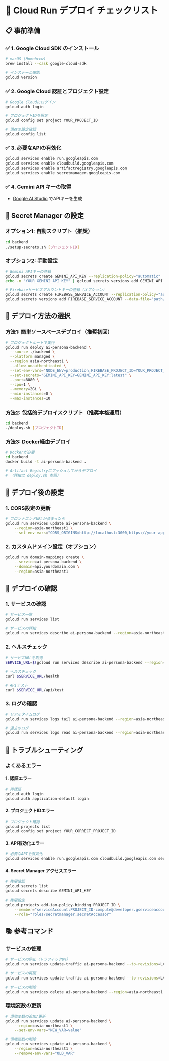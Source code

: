 # 🚀 Cloud Run デプロイ チェックリスト

## 📋 事前準備

### ✅ 1. Google Cloud SDK のインストール
```bash
# macOS (Homebrew)
brew install --cask google-cloud-sdk

# インストール確認
gcloud version
```

### ✅ 2. Google Cloud 認証とプロジェクト設定
```bash
# Google Cloudにログイン
gcloud auth login

# プロジェクトIDを設定
gcloud config set project YOUR_PROJECT_ID

# 現在の設定確認
gcloud config list
```

### ✅ 3. 必要なAPIの有効化
```bash
gcloud services enable run.googleapis.com
gcloud services enable cloudbuild.googleapis.com
gcloud services enable artifactregistry.googleapis.com
gcloud services enable secretmanager.googleapis.com
```

### ✅ 4. Gemini API キーの取得
- [Google AI Studio](https://makersuite.google.com/app/apikey) でAPIキーを生成

## 🔑 Secret Manager の設定

### オプション1: 自動スクリプト（推奨）
```bash
cd backend
./setup-secrets.sh [プロジェクトID]
```

### オプション2: 手動設定
```bash
# Gemini APIキーの登録
gcloud secrets create GEMINI_API_KEY --replication-policy="automatic"
echo -n "YOUR_GEMINI_API_KEY" | gcloud secrets versions add GEMINI_API_KEY --data-file=-

# Firebaseサービスアカウントキーの登録（オプション）
gcloud secrets create FIREBASE_SERVICE_ACCOUNT --replication-policy="automatic"
gcloud secrets versions add FIREBASE_SERVICE_ACCOUNT --data-file="path/to/firebase-service-account.json"
```

## 🚀 デプロイ方法の選択

### 方法1: 簡単ソースベースデプロイ（推奨初回）
```bash
# プロジェクトルートで実行
gcloud run deploy ai-persona-backend \
  --source ./backend \
  --platform managed \
  --region asia-northeast1 \
  --allow-unauthenticated \
  --set-env-vars="NODE_ENV=production,FIREBASE_PROJECT_ID=YOUR_PROJECT_ID" \
  --set-secrets="GEMINI_API_KEY=GEMINI_API_KEY:latest" \
  --port=8080 \
  --cpu=1 \
  --memory=2Gi \
  --min-instances=0 \
  --max-instances=10
```

### 方法2: 包括的デプロイスクリプト（推奨本格運用）
```bash
cd backend
./deploy.sh [プロジェクトID]
```

### 方法3: Docker経由デプロイ
```bash
# Dockerが必要
cd backend
docker build -t ai-persona-backend .

# Artifact Registryにプッシュしてからデプロイ
# （詳細は deploy.sh 参照）
```

## 📝 デプロイ後の設定

### 1. CORS設定の更新
```bash
# フロントエンドURLが決まったら
gcloud run services update ai-persona-backend \
    --region=asia-northeast1 \
    --set-env-vars="CORS_ORIGINS=http://localhost:3000,https://your-app.vercel.app"
```

### 2. カスタムドメイン設定（オプション）
```bash
gcloud run domain-mappings create \
    --service=ai-persona-backend \
    --domain=api.yourdomain.com \
    --region=asia-northeast1
```

## 🧪 デプロイの確認

### 1. サービスの確認
```bash
# サービス一覧
gcloud run services list

# サービスの詳細
gcloud run services describe ai-persona-backend --region=asia-northeast1
```

### 2. ヘルスチェック
```bash
# サービスURLを取得
SERVICE_URL=$(gcloud run services describe ai-persona-backend --region=asia-northeast1 --format="value(status.url)")

# ヘルスチェック
curl $SERVICE_URL/health

# APIテスト
curl $SERVICE_URL/api/test
```

### 3. ログの確認
```bash
# リアルタイムログ
gcloud run services logs tail ai-persona-backend --region=asia-northeast1

# 過去のログ
gcloud run services logs read ai-persona-backend --region=asia-northeast1 --limit=50
```

## 🐛 トラブルシューティング

### よくあるエラー

#### 1. 認証エラー
```bash
# 再認証
gcloud auth login
gcloud auth application-default login
```

#### 2. プロジェクトIDエラー
```bash
# プロジェクト確認
gcloud projects list
gcloud config set project YOUR_CORRECT_PROJECT_ID
```

#### 3. API有効化エラー
```bash
# 必要なAPIを有効化
gcloud services enable run.googleapis.com cloudbuild.googleapis.com secretmanager.googleapis.com
```

#### 4. Secret Manager アクセスエラー
```bash
# 権限確認
gcloud secrets list
gcloud secrets describe GEMINI_API_KEY

# 権限設定
gcloud projects add-iam-policy-binding PROJECT_ID \
    --member="serviceAccount:PROJECT_ID-compute@developer.gserviceaccount.com" \
    --role="roles/secretmanager.secretAccessor"
```

## 📚 参考コマンド

### サービスの管理
```bash
# サービスの停止（トラフィック0%）
gcloud run services update-traffic ai-persona-backend --to-revisions=LATEST=0

# サービスの再開
gcloud run services update-traffic ai-persona-backend --to-revisions=LATEST=100

# サービスの削除
gcloud run services delete ai-persona-backend --region=asia-northeast1
```

### 環境変数の更新
```bash
# 環境変数の追加/更新
gcloud run services update ai-persona-backend \
    --region=asia-northeast1 \
    --set-env-vars="NEW_VAR=value"

# 環境変数の削除
gcloud run services update ai-persona-backend \
    --region=asia-northeast1 \
    --remove-env-vars="OLD_VAR"
``` 